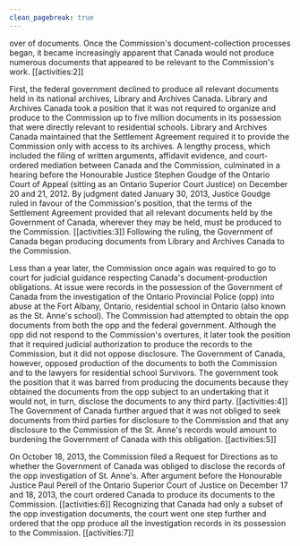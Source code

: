 ```yaml
---
clean_pagebreak: true
---
```


over of documents. Once the Commission's document-collection processes began, it became increasingly apparent that Canada would not produce numerous documents that appeared to be relevant to the Commission's work. [[activities:2]]

First, the federal government declined to produce all relevant documents held in its national archives, Library and Archives Canada. Library and Archives Canada took a position that it was not required to organize and produce to the Commission up to five million documents in its possession that were directly relevant to residential schools. Library and Archives Canada maintained that the Settlement Agreement required it to provide the Commission only with access to its archives. A lengthy process, which included the filing of written arguments, affidavit evidence, and court-ordered mediation between Canada and the Commission, culminated in a hearing before the Honourable Justice Stephen Goudge of the Ontario Court of Appeal (sitting as an Ontario Superior Court Justice) on December 20 and 21, 2012. By judgment dated January 30, 2013, Justice Goudge ruled in favour of the Commission's position, that the terms of the Settlement Agreement provided that all relevant documents held by the Government of Canada, wherever they may be held, must be produced to the Commission. [[activities:3]] Following the ruling, the Government of Canada began producing documents from Library and Archives Canada to the Commission.

Less than a year later, the Commission once again was required to go to court for judicial guidance respecting Canada's document-production obligations. At issue were records in the possession of the Government of Canada from the investigation of the Ontario Provincial Police (opp) into abuse at the Fort Albany, Ontario, residential school in Ontario (also known as the St. Anne's school). The Commission had attempted to obtain the opp documents from both the opp and the federal government. Although the opp did not respond to the Commission's overtures, it later took the position that it required judicial authorization to produce the records to the Commission, but it did not oppose disclosure. The Government of Canada, however, opposed production of the documents to both the Commission and to the lawyers for residential school Survivors. The government took the position that it was barred from producing the documents because they obtained the documents from the opp subject to an undertaking that it would not, in turn, disclose the documents to any third party. [[activities:4]] The Government of Canada further argued that it was not obliged to seek documents from third parties for disclosure to the Commission and that any disclosure to the Commission of the St. Anne's records would amount to burdening the Government of Canada with this obligation. [[activities:5]]

On October 18, 2013, the Commission filed a Request for Directions as to whether the Government of Canada was obliged to disclose the records of the opp investigation of St. Anne's. After argument before the Honourable Justice Paul Perell of the Ontario Superior Court of Justice on December 17 and 18, 2013, the court ordered Canada to produce its documents to the Commission. [[activities:6]] Recognizing that Canada had only a subset of the opp investigation documents, the court went one step further and ordered that the opp produce all the investigation records in its possession to the Commission. [[activities:7]]

